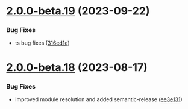 # [2.0.0-beta.19](https://github.com/vue-interface/activity-indicator/compare/v2.0.0-beta.18...v2.0.0-beta.19) (2023-09-22)


### Bug Fixes

* ts bug fixes ([316ed1e](https://github.com/vue-interface/activity-indicator/commit/316ed1e85ad9945ec04cdab39b02ae3d98689188))

# [2.0.0-beta.18](https://github.com/vue-interface/activity-indicator/compare/v2.0.0-beta.17...v2.0.0-beta.18) (2023-08-17)


### Bug Fixes

* improved module resolution and added semantic-release ([ee3e131](https://github.com/vue-interface/activity-indicator/commit/ee3e1318da51ce789324dbfc3fcaa4438563a701))
